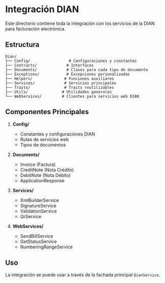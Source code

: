 # Integración DIAN

Este directorio contiene toda la integración con los servicios de la DIAN para facturación electrónica.

## Estructura

```
Dian/
├── Config/                 # Configuraciones y constantes
├── Contracts/             # Interfaces
├── Documents/             # Clases para cada tipo de documento
├── Exceptions/            # Excepciones personalizadas
├── Helpers/              # Funciones auxiliares
├── Services/             # Servicios principales
├── Traits/               # Traits reutilizables
├── Utils/               # Utilidades generales
└── WebServices/         # Clientes para servicios web DIAN
```

## Componentes Principales

1. **Config/**
   - Constantes y configuraciones DIAN
   - Rutas de servicios web
   - Tipos de documentos

2. **Documents/**
   - Invoice (Factura)
   - CreditNote (Nota Crédito)
   - DebitNote (Nota Débito)
   - ApplicationResponse

3. **Services/**
   - XmlBuilderService
   - SignatureService
   - ValidationService
   - QrService

4. **WebServices/**
   - SendBillService
   - GetStatusService
   - NumberingRangeService

## Uso

La integración se puede usar a través de la fachada principal `DianService`.

